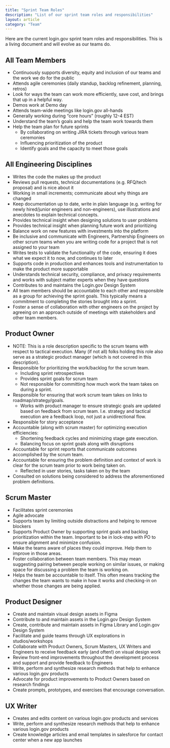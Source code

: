 ```yaml
---
title: "Sprint Team Roles"
description: "List of our sprint team roles and responsibilities"
layout: article
category: "Team"
---
```


Here are the current login.gov sprint team roles and responsibilities.
This is a living document and will evolve as our teams do.

## All Team Members

- Continuously supports diversity, equity and inclusion of our teams and the work we do for the public
- Attends agile ceremonies (daily standup, backlog refinement, planning, retros)
- Look for ways the team can work more efficiently, save cost, and brings that up in a helpful way.
- Demos work at Demo day
- Attends team-wide meetings like login.gov all-hands
- Generally working during “core hours” (roughly 12-4 EST)
- Understand the team’s goals and help the team work towards them
- Help the team plan for future sprints 
  - By collaborating on writing JIRA tickets through various team ceremonies
  - Influencing prioritization of the product
  - Identify goals and the capacity to meet those goals

## All Engineering Disciplines

- Writes the code the makes up the product
- Reviews pull requests, technical documentations (e.g. RFQ/tech proposal) and is nice about it
- Working in small increments; communicate about why things are changed
- Keep documentation up to date, write in plain language (e.g. writing for newly hired/junior engineers and non-engineers), use illustrations and anecdotes to explain technical concepts.
- Provides technical insight when designing solutions to user problems
- Provides technical insight when planning future work and prioritizing
- Balance work on new features with investments into the platform
- Be inclusive and communicate with Engineers, Partnership Engineers on other scrum teams when you are writing code for a project that is not assigned to your team
- Writes tests to validate the functionality of the code, ensuring it does what we expect it to now, and continues to later 
- Supports code in production and enhances tools and instrumentation to make the product more supportable
- Understands technical security, compliance, and privacy requirements and works with subject matter experts when they have questions
- Contributes to and maintains the Login.gov Design System
- All team members should be accountable to each other and responsible as a group for achieving the sprint goals. This typically means a commitment to completing the stories brought into a sprint. 
- Foster a sense of collaboration with other engineers on the project by agreeing on an approach outside of meetings with stakeholders and other team members.

## Product Owner

- NOTE: This is a role description specific to the scrum teams with respect to tactical execution. Many (if not all) folks holding this role also serve as a strategic product manager (which is not covered in this description).
- Responsible for prioritizing the work/backlog for the scrum team. 
  - Including sprint retrospectives
  - Provides sprint goals for scrum team
  - Not responsible for committing how much work the team takes on during a sprint.
- Responsible for ensuring that work scrum team takes on links to roadmap/strategy/goals.
  - Works with product manager to ensure strategic goals are updated based on feedback from scrum team. I.e. strategy and tactical execution are a feedback loop, not just a unidirectional flow.
- Responsible for story acceptance
- Accountable (along with scrum master) for optimizing  execution efficiencies: 
  - Shortening feedback cycles and minimizing stage gate execution.
  - Balancing focus on sprint goals along with disruptions
- Accountable for sprint reports that communicate outcomes accomplished by the scrum team. 
- Accountable for ensuring the problem definition and context of work is clear for the scrum team prior to work being taken on.
  - Reflected in user stories, tasks taken on by the team
- Consulted on solutions being considered to address the aforementioned problem definitions.

## Scrum Master

- Facilitates sprint ceremonies
- Agile advocate
- Supports team by limiting outside distractions and helping to remove blockers
- Supports Product Owner by supporting sprint goals and backlog prioritization within the team. Important to be in lock-step with PO to ensure alignment and minimize confusion. 
- Make the teams aware of places they could improve. Help them to improve in those areas.
- Foster collaboration between team members. This may mean suggesting pairing between people working on similar issues, or making space for discussing a problem the team is working on.
- Helps the team be accountable to itself. This often means tracking the changes the team wants to make in how it works and checking-in on whether those changes are being applied.

## Product Designer

- Create and maintain visual design assets in Figma
- Contribute to and maintain assets in the Login.gov Design System
- Create, contribute and maintain assets in Figma Library and Login.gov Design System
- Facilitate and guide teams through UX explorations in studios/workshops
- Collaborate with Product Owners, Scrum Masters, UX Writers and Engineers to receive feedback early (and often!) on visual design work
- Review front-end improvements throughout the development process and support and provide feedback to Engineers
- Write, perform and synthesize research methods that help to enhance various login.gov products
- Advocate for product improvements to Product Owners based on research findings
- Create prompts, prototypes, and exercises that encourage conversation.

## UX Writer

- Creates and edits content on various login.gov products and services
- Write, perform and synthesize research methods that help to enhance various login.gov products
- Create knowledge articles and email templates in salesforce for contact center when a new app launches 

